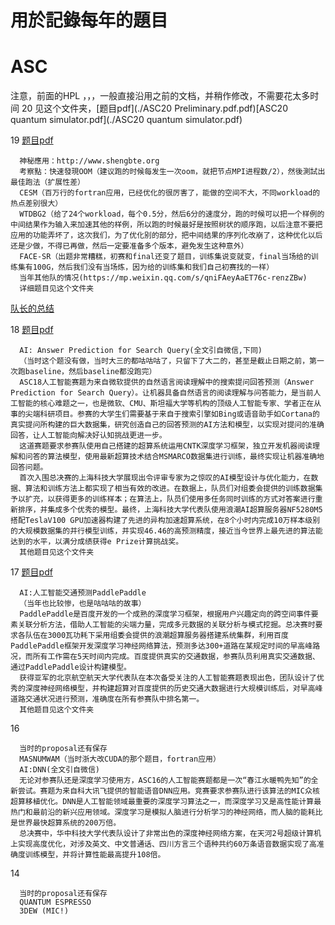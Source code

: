 # 用於記錄每年的題目

# ASC
注意，前面的HPL ，，，一般直接沿用之前的文档，并稍作修改，不需要花太多时间
20
        见这个文件夹，[题目pdf](./ASC20 Preliminary.pdf.pdf)[ASC20 quantum simulator.pdf](./ASC20 quantum simulator.pdf)


19 
      [题目pdf](https://github.com/heptagonhust/about/blob/master/ASC%E6%95%B4%E7%90%86/ASC19%20Final.pdf)

      神秘應用：http://www.shengbte.org
      考察點：快速發現OOM（建议跑的时候每发生一次oom，就把节点MPI进程数/2），然後測試出最佳跑法（扩展性差）
      CESM（百万行的fortran应用，已经优化的很厉害了，能做的空间不大，不同workload的热点差别很大）
      WTDBG2（给了24个workload，每个0.5分，然后6分的速度分，跑的时候可以把一个样例的中间结果作为输入来加速其他的样例，所以跑的时候最好是按照树状的顺序跑，以后注意不要把应用的功能弄坏了，这次我们，为了优化别的部分，把中间结果的序列化改崩了，这种优化以后还是少做，不得已再做，然后一定要准备多个版本，避免发生这种意外）
      FACE-SR（出题非常糟糕，初赛和final还变了题目，训练集说变就变，final当场给的训练集有100G，然后我们没有当场炼，因为给的训练集和我们自己初赛找的一样）
      当年其他队的情况(https://mp.weixin.qq.com/s/qniFAeyAaET76c-renzZBw)
      详细题目见这个文件夹
[队长的总结](http://blog.qzwlecr.com/2019/04/25/ASC19-%E7%BB%8F%E9%AA%8C%E6%80%BB%E7%BB%93/)




18 
      [题目pdf](./ASC18.pdf)
      
      AI: Answer Prediction for Search Query(全文引自微信,下同)
      （当时这个题没有做，当时大三的都咕咕咕了，只留下了大二的，甚至是截止日期之前，第一次跑baseline，然后baseline都没跑完）
      ASC18人工智能赛题为来自微软提供的自然语言阅读理解中的搜索提问回答预测（Answer Prediction for Search Query）。让机器具备自然语言的阅读理解与问答能力，是当前人工智能的核心难题之一，也是微软、CMU、斯坦福大学等机构的顶级人工智能专家、学者正在从事的尖端科研项目。参赛的大学生们需要基于来自于搜索引擎如Bing或语音助手如Cortana的真实提问所构建的巨大数据集，研究创造自己的回答预测的AI方法和模型，以实现对提问的准确回答，让人工智能向解决好认知挑战更进一步。
      这道赛题要求参赛队使用自己搭建的超算系统运用CNTK深度学习框架，独立开发机器阅读理解和问答的算法模型，使用最新超算技术结合MSMARCO数据集进行训练，最终实现让机器准确地回答问题。
      首次入围总决赛的上海科技大学展现出令评审专家为之惊叹的AI模型设计与优化能力，在数据、算法和训练方法上都实现了相当有效的改进。在数据上，队员们对组委会提供的训练数据集予以扩充，以获得更多的训练样本；在算法上，队员们使用多任务同时训练的方式对答案进行重新排序，并集成多个优秀的模型。最终，上海科技大学代表队使用浪潮AI超算服务器NF5280M5搭配TeslaV100 GPU加速器构建了先进的异构加速超算系统，在8个小时内完成10万样本级别的大规模数据集的并行模型训练，并实现46.46的高预测精度，接近当今世界上最先进的算法能达到的水平，以满分成绩获得e Prize计算挑战奖。
      其他题目见这个文件夹

17
      [题目pdf](./ASC17.pdf)
      
      AI:人工智能交通预测PaddlePaddle
      （当年也比较惨，也是咕咕咕的故事）
      PaddlePaddle是百度开发的一个成熟的深度学习框架，根据用户兴趣定向的跨空间事件要素关联分析方法，借助人工智能的尖端力量，完成多元数据的关联分析与模式挖掘。总决赛时要求各队伍在3000瓦功耗下采用组委会提供的浪潮超算服务器搭建系统集群，利用百度PaddlePaddle框架开发深度学习神经网络算法，预测多达300+道路在某规定时间的早高峰路况，而所有工作需在5天时间内完成。百度提供真实的交通数据，参赛队员利用真实交通数据、通过PaddlePaddle设计构建模型。
      获得亚军的北京航空航天大学代表队在本次备受关注的人工智能赛题表现出色，团队设计了优秀的深度神经网络模型，并构建超算对百度提供的历史交通大数据进行大规模训练后，对早高峰道路交通状况进行预测，准确度在所有参赛队中排名第一。
      其他题目见这个文件夹

16

      当时的proposal还有保存
      MASNUMWAM（当时浙大改CUDA的那个题目，fortran应用）
      AI:DNN(全文引自微信)
      无论对参赛队还是深度学习使用方，ASC16的人工智能赛题都是一次“春江水暖鸭先知”的全新尝试。赛题为来自科大讯飞提供的智能语音DNN应用。竞赛要求参赛队进行该算法的MIC众核超算移植优化。DNN是人工智能领域最重要的深度学习算法之一，而深度学习又是高性能计算最热门和最前沿的新兴应用领域。深度学习是模拟人脑进行分析学习的神经网络，而人脑的能耗比是世界最快超算系统的200万倍。
      总决赛中，华中科技大学代表队设计了非常出色的深度神经网络方案，在天河2号超级计算机上实现高度优化，对涉及英文、中文普通话、四川方言三个语种共约60万条语音数据实现了高准确度训练模型，并将计算性能最高提升108倍。
 
 


14
      
      当时的proposal还有保存
      QUANTUM ESPRESSO
      3DEW (MIC!)
 
